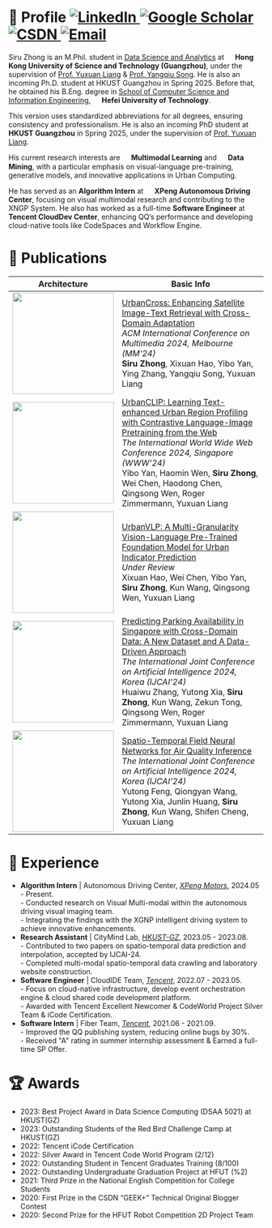 # 👋 Profile <a href="https://linkedin.com/in/siruzhong"><img src="https://img.shields.io/badge/LinkedIn-%230077B5.svg?&style=flat-square&logo=linkedin&logoColor=white" alt="LinkedIn" /></a><a href="https://scholar.google.co.uk/citations?user=3KMb5mUAAAAJ"> <img src="https://img.shields.io/badge/Google%20Scholar-%234285F4.svg?&style=flat-square&logo=google-scholar&logoColor=white" alt="Google Scholar" /></a><a href="https://bareth.blog.csdn.net/"> <img src="https://img.shields.io/badge/CSDN-%23EE4444.svg?&style=flat-square&logo=csdn&logoColor=white" alt="CSDN" /></a><a href="mailto:siruzhong@outlook.com"> <img src="https://img.shields.io/badge/-Email-red?style=flat-square&logo=gmail&logoColor=white" alt="Email"/></a>

Siru Zhong is an M.Phil. student in [Data Science and Analytics](http://dsa.hkust-gz.edu.cn/) at <img src="https://siruzhong-1305674339.cos.ap-hongkong.myqcloud.com/2024-07-26-030513.png" style="height: 1em; vertical-align: middle;"> **Hong Kong University of Science and Technology (Guangzhou)**, under the supervision of [Prof. Yuxuan Liang](https://yuxuanliang.com/) & [Prof. Yangqiu Song](https://www.cse.ust.hk/~yqsong/). He is also an incoming Ph.D. student at HKUST Guangzhou in Spring 2025. Before that, he obtained his B.Eng. degree in [School of Computer Science and Information Engineering](https://ci.hfut.edu.cn/), <img src="https://siruzhong-1305674339.cos.ap-hongkong.myqcloud.com/2024-07-26-030242.png" style="height: 1em; vertical-align: middle;"> **Hefei University of Technology**.

This version uses standardized abbreviations for all degrees, ensuring consistency and professionalism.
He is also an incoming PhD student at <img src="https://siruzhong-1305674339.cos.ap-hongkong.myqcloud.com/2024-07-26-030513.png" style="height: 1em; vertical-align: middle;"> **HKUST Guangzhou** in Spring 2025, under the supervision of [Prof. Yuxuan Liang](https://yuxuanliang.com/).

His current research interests are <img src="https://siruzhong-1305674339.cos.ap-hongkong.myqcloud.com/2024-07-26-032830.png" style="height: 1em; vertical-align: middle;"> **Multimodal Learning** and <img src="https://siruzhong-1305674339.cos.ap-hongkong.myqcloud.com/2024-07-26-032926.png" style="height: 1em; vertical-align: middle;"> **Data Mining**, with a particular emphasis on visual-language pre-training, generative models, and innovative applications in Urban Computing.

He has served as an **Algorithm Intern** at <img src="https://siruzhong-1305674339.cos.ap-hongkong.myqcloud.com/2024-07-26-031553.png" style="height: 1em; vertical-align: middle;"> **XPeng Autonomous Driving Center**, focusing on visual multimodal research and contributing to the XNGP System. He also has worked as a full-time **Software Engineer** at <img src="https://siruzhong-1305674339.cos.ap-hongkong.myqcloud.com/2024-07-26-031942.png" style="height: 1em; vertical-align: middle;"> **Tencent CloudDev Center**, enhancing QQ’s performance and developing cloud-native tools like CodeSpaces and Workflow Engine.

# 📝 Publications

|Architecture|Basic Info|
| --- | --- |
| <img src="https://siruzhong-1305674339.cos.ap-hongkong.myqcloud.com/2024-04-23-033802.png" width="200" /> | [UrbanCross: Enhancing Satellite Image-Text Retrieval with Cross-Domain Adaptation](https://arxiv.org/pdf/2404.14241.pdf)<br>*ACM International Conference on Multimedia 2024, Melbourne (MM'24)*<br>**Siru Zhong**, Xixuan Hao, Yibo Yan, Ying Zhang, Yangqiu Song, Yuxuan Liang |
| <img src="https://siruzhong-1305674339.cos.ap-hongkong.myqcloud.com/2024-01-24-160852.png" width="200" /> | [UrbanCLIP: Learning Text-enhanced Urban Region Profiling with Contrastive Language-Image Pretraining from the Web](https://arxiv.org/pdf/2310.18340.pdf)<br>*The International World Wide Web Conference 2024, Singapore (WWW'24)*<br>Yibo Yan, Haomin Wen, **Siru Zhong**, Wei Chen, Haodong Chen, Qingsong Wen, Roger Zimmermann, Yuxuan Liang |
| <img src="https://siruzhong-1305674339.cos.ap-hongkong.myqcloud.com/2024-02-27-170045.png" width="200" /> | [UrbanVLP: A Multi-Granularity Vision-Language Pre-Trained Foundation Model for Urban Indicator Prediction](https://arxiv.org/pdf/2403.16831.pdf)<br>*Under Review*<br>Xixuan Hao, Wei Chen, Yibo Yan, **Siru Zhong**, Kun Wang, Qingsong Wen, Yuxuan Liang |
| <img src="https://siruzhong-1305674339.cos.ap-hongkong.myqcloud.com/2024-06-03-142808.png" width="200" /> | [Predicting Parking Availability in Singapore with Cross-Domain Data: A New Dataset and A Data-Driven Approach](https://arxiv.org/pdf/2405.18910)<br>*The International Joint Conference on Artificial Intelligence 2024, Korea (IJCAI'24)*<br>Huaiwu Zhang, Yutong Xia, **Siru Zhong**, Kun Wang, Zekun Tong, Qingsong Wen, Roger Zimmermann, Yuxuan Liang |
| <img src="https://siruzhong-1305674339.cos.ap-hongkong.myqcloud.com/2024-03-14-104146.png" width="200" /> | [Spatio-Temporal Field Neural Networks for Air Quality Inference](https://arxiv.org/pdf/2403.02354.pdf)<br>*The International Joint Conference on Artificial Intelligence 2024, Korea (IJCAI'24)*<br>Yutong Feng, Qiongyan Wang, Yutong Xia, Junlin Huang, **Siru Zhong**, Kun Wang, Shifen Cheng, Yuxuan Liang |

# 📍 Experience

<ul>
  <li>
   <strong>Algorithm Intern</strong> | Autonomous Driving Center, <em><a href="https://www.xpeng.com/" target="_blank">XPeng Motors</a></em>, 2024.05 - Present.<br>
    <!--<img src="https://siruzhong-1305674339.cos.ap-hongkong.myqcloud.com/2024-05-24-025517.png" style="width: 5em;"><br>-->
    - Conducted research on Visual Multi-modal within the autonomous driving visual imaging team.<br>
    - Integrating the findings with the XGNP intelligent driving system to achieve innovative enhancements.
  </li>
  
  <li>
   <strong>Research Assistant</strong> | CityMind Lab, <em><a href="https://citymind.top/" target="_blank">HKUST-GZ</a></em>, 2023.05 - 2023.08.<br>
    <!--<img src="https://siruzhong-1305674339.cos.ap-hongkong.myqcloud.com/2024-06-29-150454.png" style="width: 5em;"><br>-->
    - Contributed to two papers on spatio-temporal data prediction and interpolation, accepted by IJCAI-24.<br>
    - Completed multi-modal spatio-temporal data crawling and laboratory website construction.
  </li>
  
  <li>
   <strong>Software Engineer</strong> | CloudIDE Team, <em><a href="https://www.tencent.com/" target="_blank">Tencent</a></em>, 2022.07 - 2023.05.<br>
    <!--<img src="https://siruzhong-1305674339.cos.ap-hongkong.myqcloud.com/2024-05-07-175529.png" style="width: 4em;"><br>-->
    - Focus on cloud-native infrastructure, develop event orchestration engine & cloud shared code development platform.<br>
    - Awarded with Tencent Excellent Newcomer & CodeWorld Project Silver Team & iCode Certification.
  </li>

  <li>
   <strong>Software Intern</strong> | Fiber Team, <em><a href="https://www.tencent.com/" target="_blank">Tencent</a></em>, 2021.06 - 2021.09.<br>
    <!--<img src="https://siruzhong-1305674339.cos.ap-hongkong.myqcloud.com/2024-05-07-175529.png" style="width: 4em;"><br>-->
    - Improved the QQ publishing system, reducing online bugs by 30%.<br>
    - Received "A" rating in summer internship assessment & Earned a full-time SP Offer.
  </li>
  
</ul>

# 🏆 Awards
- 2023: Best Project Award in Data Science Computing (DSAA 5021) at HKUST(GZ)
- 2023: Outstanding Students of the Red Bird Challenge Camp at HKUST(GZ)
- 2022: Tencent iCode Certification
- 2022: Silver Award in Tencent Code World Program (2/12)
- 2022: Outstanding Student in Tencent Graduates Training (8/100)
- 2022: Outstanding Undergraduate Graduation Project at HFUT (%2)
- 2021: Third Prize in the National English Competition for College Students
- 2020: First Prize in the CSDN “GEEK+” Technical Original Blogger Contest
- 2020: Second Prize for the HFUT Robot Competition 2D Project Team

<!-- # GitHub stats
[![Siru's GitHub stats](https://github-readme-stats.vercel.app/api?username=siruzhong)](https://github.com/anuraghazra/github-readme-stats) -->
